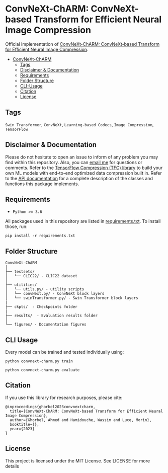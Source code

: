 # ConvNeXt-ChARM: ConvNeXt-based Transform for Efficient Neural Image Compression
Official implementation of [ConvNeXt-ChARM: ConvNeXt-based Transform for Efficient Neural Image Compression](https://arxiv.org/).

* [ConvNeXt-ChARM](#convnext-charm)
  * [Tags](#tags)
  * [Disclaimer & Documentation](#disclaimer-documentation)
  * [Requirements](#requirements)
  * [Folder Structure](#folder-structure)
  * [CLI-Usage](#cli-usage)
  * [Citation](#citation)
  * [License](#license)
    
<!-- /code_chunk_output -->

## Tags
<code>Swin Transformer</code>, <code>ConvNeXt</code>, <code>Learning-based Codecs</code>, <code>Image Compression</code>, <code>TensorFlow</code>

## Disclaimer & Documentation
Please do not hesitate to open an issue to inform of any problem you may find within this repository. Also, you can [email me](mailto:ahmed.ghorbel888@gmail.com?subject=[GitHub]) for questions or comments. 
Refer to the [TensorFlow Compression (TFC) library](https://github.com/tensorflow/compression) to build your own ML models with end-to-end optimized data compression built in.
Refer to the [API documentation](https://www.tensorflow.org/api_docs/python/tfc) for a complete description of the classes and functions this package implements.

## Requirements
* <code>Python >= 3.6</code>

All packages used in this repository are listed in [requirements.txt](https://github.com/ahmedgh970/ConvNeXt-ChARM/requirements.txt).
To install those, run:
```
pip install -r requirements.txt
```

## Folder Structure
``` 
ConvNeXt-ChARM
│
├── testsets/
│   └── CLIC22/ - CLIC22 dataset
│
├── utilities/
│   └── utils.py/ - utility scripts
│   └── convNext.py/ - ConvNeXt block layers
│   └── swinTransformer.py/ - Swin Transformer block layers
|
├── ckpts/  - Checkpoints folder
|
├── results/  - Evaluation results folder
│
└── figures/ - Documentation figures
```

## CLI Usage
Every model can be trained and tested individually using:
```
python convnext-charm.py train
```
```
python convnext-charm.py evaluate
```

## Citation
If you use this library for research purposes, please cite:
```
@inproceedings{ghorbel2023convnextcharm,
  title={ConvNeXt-ChARM: ConvNeXt-based Transform for Efficient Neural Image Compression},
  author={Ghorbel, Ahmed and Hamidouche, Wassim and Luce, Morin},
  booktitle={},
  year={2023}
}
```

## License
This project is licensed under the MIT License. See LICENSE for more details

